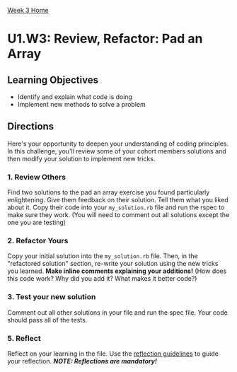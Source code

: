 [Week 3 Home](../)

# U1.W3: Review, Refactor: Pad an Array

## Learning Objectives
- Identify and explain what code is doing
- Implement new methods to solve a problem

## Directions
Here's your opportunity to deepen your understanding of coding principles. In this challenge, you'll review some of your cohort members solutions and then modify your solution to implement new tricks. 

### 1. Review Others
Find two solutions to the pad an array exercise you found particularly enlightening. Give them feedback on their solution. Tell them what you liked about it. 
Copy their code into your `my_solution.rb` file and run the rspec to make sure they work. (You will need to comment out all solutions except the one you are testing)

### 2. Refactor Yours
Copy your initial solution into the `my_solution.rb` file. Then, in the "refactored solution" section, re-write your solution using the new tricks you learned. 
**Make inline comments explaining your additions!** (How does this code work?  Why did you add it? What makes it better code?)  


### 3.  Test your new solution
Comment out all other solutions in your file and run the spec file. Your code should pass all of the tests. 

### 5. Reflect
Reflect on your learning in the file. Use the [reflection guidelines](../week_2/reflection_guidelines.md) to guide your reflection. ***NOTE: Reflections are mandatory!***
